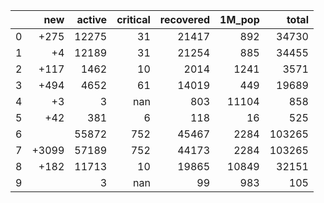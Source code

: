 |    |   new |   active |   critical |   recovered |   1M_pop |   total |
|---:|------:|---------:|-----------:|------------:|---------:|--------:|
|  0 |  +275 |    12275 |         31 |       21417 |      892 |   34730 |
|  1 |    +4 |    12189 |         31 |       21254 |      885 |   34455 |
|  2 |  +117 |     1462 |         10 |        2014 |     1241 |    3571 |
|  3 |  +494 |     4652 |         61 |       14019 |      449 |   19689 |
|  4 |    +3 |        3 |        nan |         803 |    11104 |     858 |
|  5 |   +42 |      381 |          6 |         118 |       16 |     525 |
|  6 |       |    55872 |        752 |       45467 |     2284 |  103265 |
|  7 | +3099 |    57189 |        752 |       44173 |     2284 |  103265 |
|  8 |  +182 |    11713 |         10 |       19865 |    10849 |   32151 |
|  9 |       |        3 |        nan |          99 |      983 |     105 |